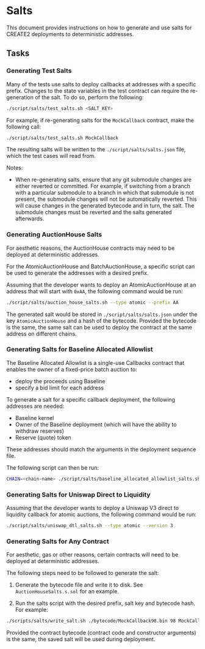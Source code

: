 # Salts

This document provides instructions on how to generate and use salts for CREATE2 deployments to deterministic addresses.

## Tasks

### Generating Test Salts

Many of the tests use salts to deploy callbacks at addresses with a specific prefix. Changes to the state variables in the test contract can require the re-generation of the salt. To do so, perform the following:

```bash
./script/salts/test_salts.sh <SALT_KEY>
```

For example, if re-generating salts for the `MockCallback` contract, make the following call:

```bash
./script/salts/test_salts.sh MockCallback
```

The resulting salts will be written to the `./script/salts/salts.json` file, which the test cases will read from.

Notes:

- When re-generating salts, ensure that any git submodule changes are either reverted or committed. For example, if switching from a branch with a particular submodule to a branch in which that submodule is not present, the submodule changes will not be automatically reverted. This will cause changes in the generated bytecode and in turn, the salt. The submodule changes must be reverted and the salts generated afterwards.

### Generating AuctionHouse Salts

For aesthetic reasons, the AuctionHouse contracts may need to be deployed at deterministic addresses.

For the AtomicAuctionHouse and BatchAuctionHouse, a specific script can be used to generate the addresses with a desired prefix.

Assuming that the developer wants to deploy an AtomicAuctionHouse at an address that will start with `0xAA`, the following command would be run:

```bash
./script/salts/auction_house_salts.sh --type atomic --prefix AA
```

The generated salt would be stored in `./script/salts/salts.json` under the key `AtomicAuctionHouse` and a hash of the bytecode. Provided the bytecode is the same, the same salt can be used to deploy the contract at the same address on different chains.

### Generating Salts for Baseline Allocated Allowlist

The Baseline Allocated Allowlist is a single-use Callbacks contract that enables the owner of a fixed-price batch auction to:

- deploy the proceeds using Baseline
- specify a bid limit for each address

To generate a salt for a specific callback deployment, the following addresses are needed:

- Baseline kernel
- Owner of the Baseline deployment (which will have the ability to withdraw reserves)
- Reserve (quote) token

These addresses should match the arguments in the deployment sequence file.

The following script can then be run:

```bash
CHAIN=<chain-name> ./script/salts/baseline_allocated_allowlist_salts.sh --kernel <kernel> --owner <owner> --reserveToken <reserveToken>
```

### Generating Salts for Uniswap Direct to Liquidity

Assuming that the developer wants to deploy a Uniswap V3 direct to liquidity callback for atomic auctions, the following command would be run:

```bash
./script/salts/uniswap_dtl_salts.sh --type atomic --version 3
```

### Generating Salts for Any Contract

For aesthetic, gas or other reasons, certain contracts will need to be deployed at deterministic addresses.

The following steps need to be followed to generate the salt:

1. Generate the bytecode file and write it to disk. See `AuctionHouseSalts.s.sol` for an example.

1. Run the salts script with the desired prefix, salt key and bytecode hash. For example:

```bash
./scripts/salts/write_salt.sh ./bytecode/MockCallback98.bin 98 MockCallback 0x5080f4a157b896da527e936ac326bc3742c5d0239c63823b4d5c9939cc19ccb1
```

Provided the contract bytecode (contract code and constructor arguments) is the same, the saved salt will be used during deployment.
